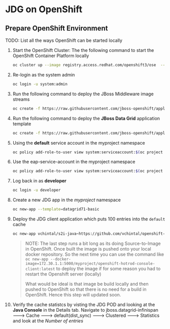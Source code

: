 # JDG on OpenShift

## Prepare OpenShift Environment

TODO: List all the ways OpenShift can be started locally

1. Start the OpenShift Cluster: The the following command to start the OpenShift Container Platform locally

   ```bash
   oc cluster up --image registry.access.redhat.com/openshift3/ose  --version v3.7.23-3
   ```

2. Re-login as the system admin

   ```bash
   oc login -u system:admin
   ```

3. Run the following command to deploy the JBoss Middleware image streams

   ```bash
   oc create -f https://raw.githubusercontent.com/jboss-openshift/application-templates/master/jboss-image-streams.json -n openshift
   ```

4. Run the following command to deploy the **JBoss Data Grid** application template

   ```bash
   oc create -f https://raw.githubusercontent.com/jboss-openshift/application-templates/master/datagrid/datagrid71-basic.json -n openshift
   ```

5. Using the **default** service account in the myproject namespace

   ```bash
   oc policy add-role-to-user view system:serviceaccount:$(oc project -q):default -n $(oc project -q)
   ```

6. Use the eap-service-account in the myproject namespace

   ```bash
   oc policy add-role-to-user view system:serviceaccount:$(oc project -q):eap-service-account -n $(oc project -q)
   ```

7. Log back in as **developer**

   ```bash
   oc login -u developer
   ```

8. Create a new JDG app in the _myproject_ namespace

   ```bash
   oc new-app --template=datagrid71-basic
   ```

9. Deploy the JDG client application which puts 100 entries into the `default` cache

   ```bash
   oc new-app vchintal/s2i-java~https://github.com/vchintal/openshift-hotrod-console-client.git
   ```

   > NOTE: The last step runs a bit long as its doing Source-to-Image in OpenShift. Once built the image is pushed onto your local docker repository. So the next time you can use the command like `oc new-app --docker-image=172.30.1.1:5000/myproject/openshift-hotrod-console-client:latest` to deploy the image if for some reason you had to restart the Openshift server \(locally\)
   >
   > What would be ideal is that image be build locally and then pushed to OpenShift so that there is no need for a build in OpenShift. Hence this step will updated soon.

10. Verify the cache statistcs by visting the JDG POD and looking at the **Java Console** in the Details tab. Navigate to jboss.datagrid-infinispan 🡒 Cache 🡒 default\(dist\_sync\) 🡒 Clustered 🡒 Statistics and look at the _Number of entries_

